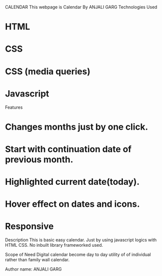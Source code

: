 CALENDAR
This webpage is Calendar
By ANJALI GARG
Technologies Used
# HTML
# CSS
# CSS (media queries)
# Javascript
Features
# Changes months just by one click.
# Start with continuation date of previous month.
# Highlighted current date(today).
# Hover effect on dates and icons.
# Responsive
Description
This is basic easy calendar. Just by using javascript logics with HTML CSS. No inbuilt library frameworked used.

Scope of Need
Digital calendar become day to day utility of of individual rather than family wall calendar.

Author name: ANJALI GARG
